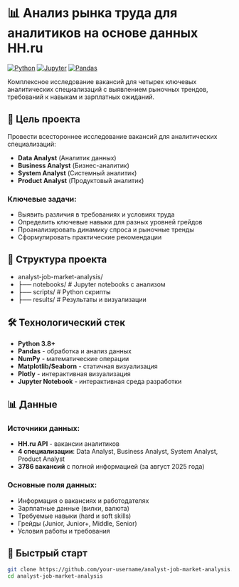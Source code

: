 # 📊 Анализ рынка труда для аналитиков на основе данных HH.ru

[![Python](https://img.shields.io/badge/Python-3.8%2B-blue)](https://www.python.org/)
[![Jupyter](https://img.shields.io/badge/Jupyter-Notebook-orange)](https://jupyter.org/)
[![Pandas](https://img.shields.io/badge/Pandas-Data%20Analysis-green)](https://pandas.pydata.org/)

Комплексное исследование вакансий для четырех ключевых аналитических специализаций с выявлением рыночных трендов, требований к навыкам и зарплатных ожиданий.

## 🎯 Цель проекта

Провести всестороннее исследование вакансий для аналитических специализаций:
- **Data Analyst** (Аналитик данных)
- **Business Analyst** (Бизнес-аналитик)
- **System Analyst** (Системный аналитик) 
- **Product Analyst** (Продуктовый аналитик)

### Ключевые задачи:
- Выявить различия в требованиях и условиях труда
- Определить ключевые навыки для разных уровней грейдов
- Проанализировать динамику спроса и рыночные тренды
- Сформулировать практические рекомендации

## 📁 Структура проекта
- analyst-job-market-analysis/
- ├── notebooks/ # Jupyter notebooks с анализом
- ├── scripts/ # Python скрипты
- ├── results/ # Результаты и визуализации


## 🛠️ Технологический стек

- **Python 3.8+**
- **Pandas** - обработка и анализ данных
- **NumPy** - математические операции
- **Matplotlib/Seaborn** - статичная визуализация
- **Plotly** - интерактивная визуализация
- **Jupyter Notebook** - интерактивная среда разработки

## 📊 Данные

### Источники данных:
- **HH.ru API** - вакансии аналитиков
- **4 специализации**: Data Analyst, Business Analyst, System Analyst, Product Analyst
- **3786 вакансий** с полной информацией (за август 2025 года)

### Основные поля данных:
- Информация о вакансиях и работодателях
- Зарплатные данные (вилки, валюта)
- Требуемые навыки (hard и soft skills)
- Грейды (Junior, Junior+, Middle, Senior)
- Условия работы и требования

## 🚀 Быстрый старт

```bash
git clone https://github.com/your-username/analyst-job-market-analysis.git
cd analyst-job-market-analysis
